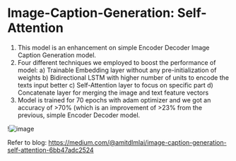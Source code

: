 # Image-Caption-Generation: Self-Attention
1) This model is an enhancement on simple Encoder Decoder Image Caption Generation model.
2) Four different techniques we employed to boost the performance of model:
a) Trainable Embedding layer without any pre-initialization of weights
b) Bidirectional LSTM with higher number of units to encode the texts input better
c) Self-Attention layer to focus on specific part
d) Concatenate layer for merging the image and text feature vectors
3) Model is trained for 70 epochs with adam optimizer and we got an accuracy of >70%
   (which is an improvement of >23% from the previous, simple Encoder Decoder model.
   
!![image](https://user-images.githubusercontent.com/100623606/172684794-f1e0d5f6-268d-4f10-8865-ccacd1e26cc9.png)

Refer to blog: https://medium.com/@amitdlmlai/image-caption-generation-self-attention-6bb47adc2524

